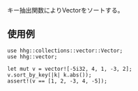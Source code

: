 キー抽出関数によりVectorをソートする。

## 使用例

```
use hhg::collections::vector::Vector;
use hhg::vector;

let mut v = vector![-5i32, 4, 1, -3, 2];
v.sort_by_key(|k| k.abs());
assert!(v == [1, 2, -3, 4, -5]);
```
